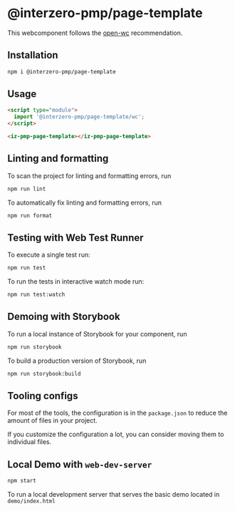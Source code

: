 # @interzero-pmp/page-template

This webcomponent follows the [open-wc](https://github.com/open-wc/open-wc) recommendation.

## Installation

```bash
npm i @interzero-pmp/page-template
```

## Usage

```html
<script type="module">
  import '@interzero-pmp/page-template/wc';
</script>

<iz-pmp-page-template></iz-pmp-page-template>
```

## Linting and formatting

To scan the project for linting and formatting errors, run

```bash
npm run lint
```

To automatically fix linting and formatting errors, run

```bash
npm run format
```

## Testing with Web Test Runner

To execute a single test run:

```bash
npm run test
```

To run the tests in interactive watch mode run:

```bash
npm run test:watch
```

## Demoing with Storybook

To run a local instance of Storybook for your component, run

```bash
npm run storybook
```

To build a production version of Storybook, run

```bash
npm run storybook:build
```


## Tooling configs

For most of the tools, the configuration is in the `package.json` to reduce the amount of files in your project.

If you customize the configuration a lot, you can consider moving them to individual files.

## Local Demo with `web-dev-server`

```bash
npm start
```

To run a local development server that serves the basic demo located in `demo/index.html`
